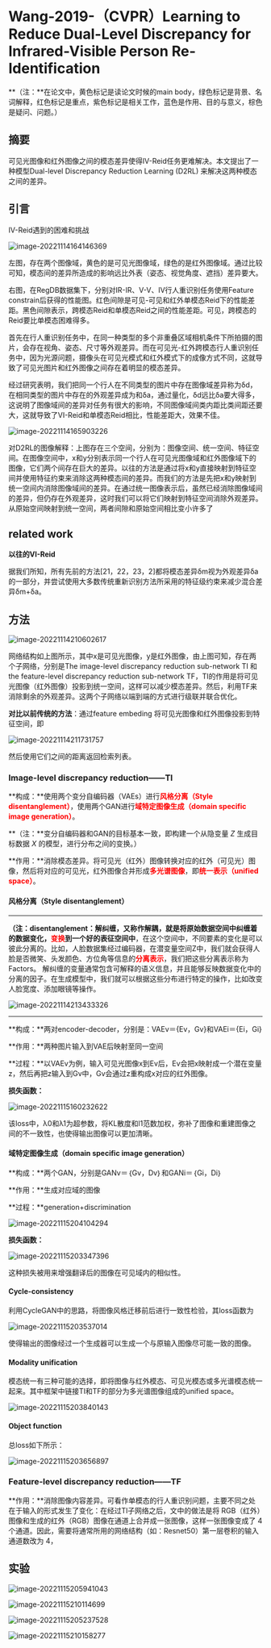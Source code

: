 # Wang-2019-（CVPR）Learning to Reduce Dual-Level Discrepancy for Infrared-Visible Person Re-Identification

**（注：**在论文中，黄色标记是读论文时候的main body，绿色标记是背景、名词解释，红色标记是重点，紫色标记是相关工作，蓝色是作用、目的与意义，棕色是疑问、问题。）

## 摘要

可见光图像和红外图像之间的模态差异使得IV-Reid任务更难解决。本文提出了一种模型Dual-level Discrepancy Reduction Learning (D2RL) 来解决这两种模态之间的差异。



## 引言

IV-Reid遇到的困难和挑战

<img src="C:\Users\admin\AppData\Roaming\Typora\typora-user-images\image-20221114164146369.png" alt="image-20221114164146369"  />

左图，存在两个图像域，黄色的是可见光图像域，绿色的是红外图像域。通过比较可知，模态间的差异所造成的影响远比外表（姿态、视觉角度、遮挡）差异要大。

右图，在RegDB数据集下，分别对IR-IR、V-V、IV行人重识别任务使用Feature constrain后获得的性能图。红色间隙是可见-可见和红外单模态Reid下的性能差距。黑色间隙表示，跨模态Reid和单模态Reid之间的性能差距。可见，跨模态的Reid要比单模态困难得多。

首先在行人重识别任务中，在同一种类型的多个非重叠区域相机条件下所拍摄的图片，会存在视角、姿态、尺寸等外观差异。而在可见光-红外跨模态行人重识别任务中，因为光源问题，摄像头在可见光模式和红外模式下的成像方式不同，这就导致了可见光图片和红外图像之间存在着明显的模态差异。

经过研究表明，我们把同一个行人在不同类型的图片中存在图像域差异称为δd，在相同类型的图片中存在的外观差异成为和δa，通过量化，δd远比δa要大得多，这说明了图像域间的差异对任务有很大的影响，不同图像域间类内距比类间距还要大，这就导致了VI-Reid和单模态Reid相比，性能差距大，效果不佳。





<img src="C:\Users\admin\AppData\Roaming\Typora\typora-user-images\image-20221114165903226.png" alt="image-20221114165903226"  />

对D2RL的图像解释：上图存在三个空间，分别为：图像空间、统一空间、特征空间。在图像空间中，x和y分别表示同一个行人在可见光图像域和红外图像域下的图像，它们两个间存在巨大的差异。以往的方法是通过将x和y直接映射到特征空间并使用特征约束来消除这两种模态间的差异。而我们的方法是先把x和y映射到统一空间内消除图像域间的差异。在通过统一图像表示后，虽然已经消除图像域间的差异，但仍存在外观差异，这时我们可以将它们映射到特征空间消除外观差异。从原始空间映射到统一空间，两者间隙和原始空间相比变小许多了



## related work

**以往的VI-Reid**

据我们所知，所有先前的方法[21，22，23，2]都将模态差异δm视为外观差异δa的一部分，并尝试使用大多数传统重新识别方法所采用的特征级约束来减少混合差异δm+δa。



## 方法

![image-20221114210602617](C:\Users\admin\AppData\Roaming\Typora\typora-user-images\image-20221114210602617.png)

网络结构如上图所示，其中x是可见光图像，y是红外图像，由上图可知，存在两个子网络，分别是The image-level discrepancy reduction sub-network TI 和 the feature-level discrepancy reduction sub-network TF，TI的作用是将可见光图像（红外图像）投影到统一空间，这样可以减少模态差异。然后，利用TF来消除剩余的外观差异。这两个子网络以端到端的方式进行级联并联合优化。

**对比以前传统的方法**：通过feature embeding 将可见光图像和红外图像投影到特征空间，即

![image-20221114211731757](C:\Users\admin\AppData\Roaming\Typora\typora-user-images\image-20221114211731757.png)

然后使用它们之间的距离返回检索列表。

### Image-level discrepancy reduction——Tl

**构成：**使用两个变分自编码器（VAEs）进行<font color='red'>**风格分离（Style disentanglement）**</font>，使用两个GAN进行<font color='red'>**域特定图像生成（domain specific image generation）**</font>。

**（注：**变分自编码器和GAN的目标基本一致，即构建一个从隐变量 *Z* 生成目标数据 *X* 的模型，进行分布之间的变换。）

**作用：**消除模态差异。将可见光（红外）图像转换对应的红外（可见光）图像，然后将对应的可见光，红外图像合并形成<font color='red'>**多光谱图像**</font>，即<font color='red'>**统一表示（unified space）**</font>。

#### 风格分离（Style disentanglement）

------

**（注：disentanglement：解纠缠，又称作解耦，**就是将原始数据空间中纠缠着的数据变化，**<font color='red'>变换</font>到一个好的表征空间中**，在这个空间中，不同要素的变化是可以彼此分离的。比如，人脸数据集经过编码器，在潜变量空间Z中，我们就会获得人脸是否微笑、头发颜色、方位角等信息的<font color='red'>**分离表示**</font>，我们把这些分离表示称为Factors。 解纠缠的变量通常包含可解释的语义信息，并且能够反映数据变化中的分离的因子。在生成模型中，我们就可以根据这些分布进行特定的操作，比如改变人脸宽度、添加眼镜等操作。

![image-20221114213433326](C:\Users\admin\AppData\Roaming\Typora\typora-user-images\image-20221114213433326.png)

------

**构成：**两对encoder-decoder，分别是：VAEv＝{Ev，Gv}和VAEi＝{Ei，Gi}

**作用：**两种图片输入到VAE后映射至同一空间

**过程：**以VAEv为例，输入可见光图像x到Ev后，Ev会把x映射成一个潜在变量z，然后再把z输入到Gv中，Gv会通过z重构成x对应的红外图像。

**损失函数：**

![image-20221115160232622](C:\Users\admin\AppData\Roaming\Typora\typora-user-images\image-20221115160232622.png)



该loss中，λ0和λ1为超参数，将KL散度和l1范数加权，弥补了图像和重建图像之间的不一致性，也使得输出图像可以更加清晰。

#### 域特定图像生成（domain specific image generation）

**构成：**两个GAN，分别是GANv＝｛Gv，Dv｝和GANi＝｛Gi，Di｝

**作用：**生成对应域的图像

**过程：**generation+discrimination

![image-20221115204104294](C:\Users\admin\AppData\Roaming\Typora\typora-user-images\image-20221115204104294.png)

**损失函数：**

![image-20221115203347396](C:\Users\admin\AppData\Roaming\Typora\typora-user-images\image-20221115203347396.png)

这种损失被用来增强翻译后的图像在可见域内的相似性。

#### Cycle-consistency

利用CycleGAN中的思路，将图像风格迁移前后进行一致性检验，其loss函数为

![image-20221115203537014](C:\Users\admin\AppData\Roaming\Typora\typora-user-images\image-20221115203537014.png)

使得输出的图像经过一个生成器可以生成一个与原输入图像尽可能一致的图像。

#### Modality unification

模态统一有三种可能的选择，即将图像与红外模态、可见光模态或多光谱模态统一起来。其中框架中链接TI和TF的部分为多光谱图像组成的unified space。

![image-20221115203840143](C:\Users\admin\AppData\Roaming\Typora\typora-user-images\image-20221115203840143.png)

#### Object function

总loss如下所示：

![image-20221115203656897](C:\Users\admin\AppData\Roaming\Typora\typora-user-images\image-20221115203656897.png)

### Feature-level discrepancy reduction——TF

**作用：**消除图像内容差异。可看作单模态的行人重识别问题，主要不同之处在于输入的形式发生了变化：在经过Tl子网络之后，文中的做法是将 RGB（红外）图像和生成的红外（RGB）图像在通道上合并成一张图像，这样一张图像变成了 4 个通道。因此，需要将通常所用的网络结构（如：Resnet50）第一层卷积的输入通道数改为 4，



## 实验



![image-20221115205941043](C:\Users\admin\AppData\Roaming\Typora\typora-user-images\image-20221115205941043.png)

![image-20221115210114699](C:\Users\admin\AppData\Roaming\Typora\typora-user-images\image-20221115210114699.png)

![image-20221115205237528](C:\Users\admin\AppData\Roaming\Typora\typora-user-images\image-20221115205237528.png)

![image-20221115210158277](C:\Users\admin\AppData\Roaming\Typora\typora-user-images\image-20221115210158277.png)